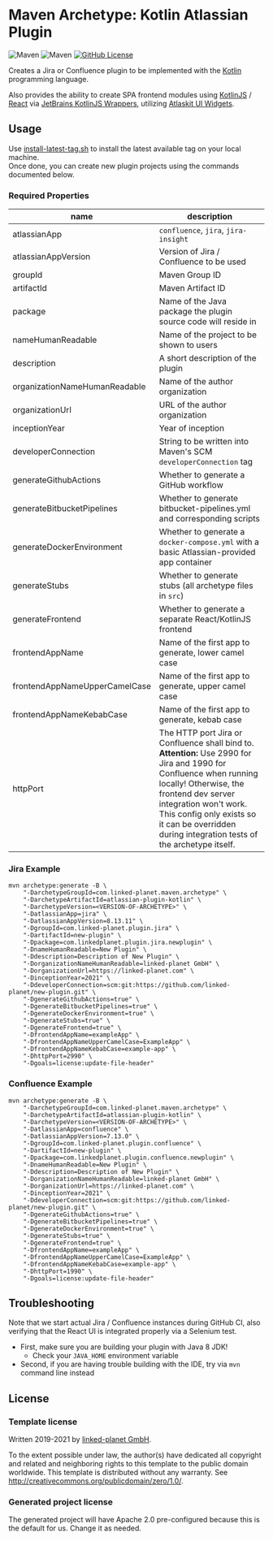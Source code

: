 # Maven Archetype: Kotlin Atlassian Plugin

![Maven](https://github.com/linked-planet/atlassian-plugin-kotlin/actions/workflows/jira.yml/badge.svg)
![Maven](https://github.com/linked-planet/atlassian-plugin-kotlin/actions/workflows/confluence.yml/badge.svg)
[![GitHub License](https://img.shields.io/badge/license-CC0%201.0%20Universal-blue.svg?style=flat)](https://creativecommons.org/publicdomain/zero/1.0/legalcode)

Creates a Jira or Confluence plugin to be implemented with the
[Kotlin](https://kotlinlang.org/) programming language.

Also provides the ability to create SPA frontend modules using
[KotlinJS](https://kotlinlang.org/docs/js-overview.html) / [React](https://reactjs.org/)
via [JetBrains KotlinJS Wrappers](https://github.com/JetBrains/kotlin-wrappers),
utilizing [Atlaskit UI Widgets](https://atlaskit.atlassian.com/).

## Usage

Use [install-latest-tag.sh](install-latest-tag.sh) to install the latest available tag on your local machine.  
Once done, you can create new plugin projects using the commands documented below.

### Required Properties

| name | description |
| ---- | ----------- |
| atlassianApp | `confluence`, `jira`, `jira-insight` |
| atlassianAppVersion | Version of Jira / Confluence to be used |
| groupId | Maven Group ID |
| artifactId | Maven Artifact ID |
| package | Name of the Java package the plugin source code will reside in |
| nameHumanReadable | Name of the project to be shown to users |
| description | A short description of the plugin |
| organizationNameHumanReadable | Name of the author organization |
| organizationUrl | URL of the author organization |
| inceptionYear | Year of inception |
| developerConnection | String to be written into Maven's SCM `developerConnection` tag |
| generateGithubActions | Whether to generate a GitHub workflow |
| generateBitbucketPipelines | Whether to generate bitbucket-pipelines.yml and corresponding scripts |
| generateDockerEnvironment | Whether to generate a `docker-compose.yml` with a basic Atlassian-provided app container |
| generateStubs | Whether to generate stubs (all archetype files in `src`) |
| generateFrontend | Whether to generate a separate React/KotlinJS frontend  |
| frontendAppName | Name of the first app to generate, lower camel case |
| frontendAppNameUpperCamelCase | Name of the first app to generate, upper camel case |
| frontendAppNameKebabCase | Name of the first app to generate, kebab case |
| httpPort | The HTTP port Jira or Confluence shall bind to. **Attention:** Use 2990 for Jira and 1990 for Confluence when running locally! Otherwise, the frontend dev server integration won't work. This config only exists so it can be overridden during integration tests of the archetype itself. |

### Jira Example

```
mvn archetype:generate -B \
    "-DarchetypeGroupId=com.linked-planet.maven.archetype" \
    "-DarchetypeArtifactId=atlassian-plugin-kotlin" \
    "-DarchetypeVersion=<VERSION-OF-ARCHETYPE>" \
    "-DatlassianApp=jira" \
    "-DatlassianAppVersion=8.13.11" \
    "-DgroupId=com.linked-planet.plugin.jira" \
    "-DartifactId=new-plugin" \
    "-Dpackage=com.linkedplanet.plugin.jira.newplugin" \
    "-DnameHumanReadable=New Plugin" \
    "-Ddescription=Description of New Plugin" \
    "-DorganizationNameHumanReadable=linked-planet GmbH" \
    "-DorganizationUrl=https://linked-planet.com" \
    "-DinceptionYear=2021" \
    "-DdeveloperConnection=scm:git:https://github.com/linked-planet/new-plugin.git" \
    "-DgenerateGithubActions=true" \
    "-DgenerateBitbucketPipelines=true" \
    "-DgenerateDockerEnvironment=true" \
    "-DgenerateStubs=true" \
    "-DgenerateFrontend=true" \
    "-DfrontendAppName=exampleApp" \
    "-DfrontendAppNameUpperCamelCase=ExampleApp" \
    "-DfrontendAppNameKebabCase=example-app" \
    "-DhttpPort=2990" \
    "-Dgoals=license:update-file-header"
```

### Confluence Example

```
mvn archetype:generate -B \
    "-DarchetypeGroupId=com.linked-planet.maven.archetype" \
    "-DarchetypeArtifactId=atlassian-plugin-kotlin" \
    "-DarchetypeVersion=<VERSION-OF-ARCHETYPE>" \
    "-DatlassianApp=confluence" \
    "-DatlassianAppVersion=7.13.0" \
    "-DgroupId=com.linked-planet.plugin.confluence" \
    "-DartifactId=new-plugin" \
    "-Dpackage=com.linkedplanet.plugin.confluence.newplugin" \
    "-DnameHumanReadable=New Plugin" \
    "-Ddescription=Description of New Plugin" \
    "-DorganizationNameHumanReadable=linked-planet GmbH" \
    "-DorganizationUrl=https://linked-planet.com" \
    "-DinceptionYear=2021" \
    "-DdeveloperConnection=scm:git:https://github.com/linked-planet/new-plugin.git" \
    "-DgenerateGithubActions=true" \
    "-DgenerateBitbucketPipelines=true" \
    "-DgenerateDockerEnvironment=true" \
    "-DgenerateStubs=true" \
    "-DgenerateFrontend=true" \
    "-DfrontendAppName=exampleApp" \
    "-DfrontendAppNameUpperCamelCase=ExampleApp" \
    "-DfrontendAppNameKebabCase=example-app" \
    "-DhttpPort=1990" \
    "-Dgoals=license:update-file-header"
```

## Troubleshooting

Note that we start actual Jira / Confluence instances during GitHub CI,
also verifying that the React UI is integrated properly via a Selenium test.

- First, make sure you are building your plugin with Java 8 JDK!
  - Check your `JAVA_HOME` environment variable
- Second, if you are having trouble building with the IDE, try via `mvn` command line instead 


## License

### Template license

Written 2019-2021 by [linked-planet GmbH](https://www.linked-planet.com).

To the extent possible under law, the author(s) have dedicated all copyright and related and neighboring rights to this
template to the public domain worldwide. This template is distributed without any warranty.
See <http://creativecommons.org/publicdomain/zero/1.0/>.

### Generated project license

The generated project will have Apache 2.0 pre-configured because this is the default for us. Change it as needed.
